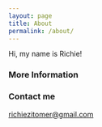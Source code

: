 ```yaml
---
layout: page
title: About
permalink: /about/
---
```


Hi, my name is Richie!

### More Information



### Contact me

[richiezitomer@gmail.com](mailto:richiezitomer@gmail.com)
